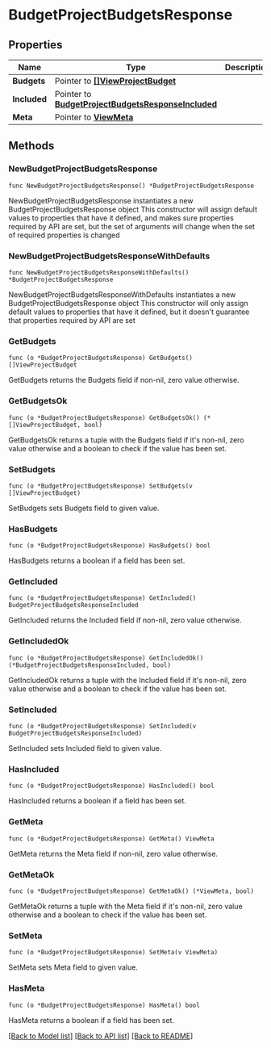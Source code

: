 # BudgetProjectBudgetsResponse

## Properties

Name | Type | Description | Notes
------------ | ------------- | ------------- | -------------
**Budgets** | Pointer to [**[]ViewProjectBudget**](ViewProjectBudget.md) |  | [optional] 
**Included** | Pointer to [**BudgetProjectBudgetsResponseIncluded**](budget_ProjectBudgetsResponse_included.md) |  | [optional] 
**Meta** | Pointer to [**ViewMeta**](view.Meta.md) |  | [optional] 

## Methods

### NewBudgetProjectBudgetsResponse

`func NewBudgetProjectBudgetsResponse() *BudgetProjectBudgetsResponse`

NewBudgetProjectBudgetsResponse instantiates a new BudgetProjectBudgetsResponse object
This constructor will assign default values to properties that have it defined,
and makes sure properties required by API are set, but the set of arguments
will change when the set of required properties is changed

### NewBudgetProjectBudgetsResponseWithDefaults

`func NewBudgetProjectBudgetsResponseWithDefaults() *BudgetProjectBudgetsResponse`

NewBudgetProjectBudgetsResponseWithDefaults instantiates a new BudgetProjectBudgetsResponse object
This constructor will only assign default values to properties that have it defined,
but it doesn't guarantee that properties required by API are set

### GetBudgets

`func (o *BudgetProjectBudgetsResponse) GetBudgets() []ViewProjectBudget`

GetBudgets returns the Budgets field if non-nil, zero value otherwise.

### GetBudgetsOk

`func (o *BudgetProjectBudgetsResponse) GetBudgetsOk() (*[]ViewProjectBudget, bool)`

GetBudgetsOk returns a tuple with the Budgets field if it's non-nil, zero value otherwise
and a boolean to check if the value has been set.

### SetBudgets

`func (o *BudgetProjectBudgetsResponse) SetBudgets(v []ViewProjectBudget)`

SetBudgets sets Budgets field to given value.

### HasBudgets

`func (o *BudgetProjectBudgetsResponse) HasBudgets() bool`

HasBudgets returns a boolean if a field has been set.

### GetIncluded

`func (o *BudgetProjectBudgetsResponse) GetIncluded() BudgetProjectBudgetsResponseIncluded`

GetIncluded returns the Included field if non-nil, zero value otherwise.

### GetIncludedOk

`func (o *BudgetProjectBudgetsResponse) GetIncludedOk() (*BudgetProjectBudgetsResponseIncluded, bool)`

GetIncludedOk returns a tuple with the Included field if it's non-nil, zero value otherwise
and a boolean to check if the value has been set.

### SetIncluded

`func (o *BudgetProjectBudgetsResponse) SetIncluded(v BudgetProjectBudgetsResponseIncluded)`

SetIncluded sets Included field to given value.

### HasIncluded

`func (o *BudgetProjectBudgetsResponse) HasIncluded() bool`

HasIncluded returns a boolean if a field has been set.

### GetMeta

`func (o *BudgetProjectBudgetsResponse) GetMeta() ViewMeta`

GetMeta returns the Meta field if non-nil, zero value otherwise.

### GetMetaOk

`func (o *BudgetProjectBudgetsResponse) GetMetaOk() (*ViewMeta, bool)`

GetMetaOk returns a tuple with the Meta field if it's non-nil, zero value otherwise
and a boolean to check if the value has been set.

### SetMeta

`func (o *BudgetProjectBudgetsResponse) SetMeta(v ViewMeta)`

SetMeta sets Meta field to given value.

### HasMeta

`func (o *BudgetProjectBudgetsResponse) HasMeta() bool`

HasMeta returns a boolean if a field has been set.


[[Back to Model list]](../README.md#documentation-for-models) [[Back to API list]](../README.md#documentation-for-api-endpoints) [[Back to README]](../README.md)


